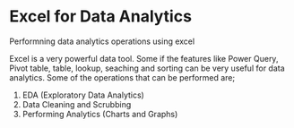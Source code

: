 # Excel for Data Analytics

Performning data analytics operations using excel

Excel is a very powerful data tool. Some if the features like Power Query, Pivot table, table, lookup, seaching and sorting can be very useful for data analytics.
Some of the operations that can be performed are;
1. EDA (Exploratory Data Analytics)
2. Data Cleaning and Scrubbing
3. Performing Analytics (Charts and Graphs)
